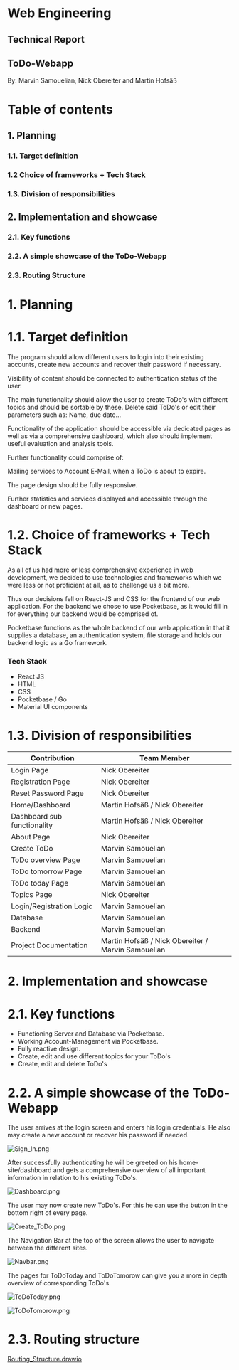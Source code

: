 # Web Engineering

## Technical Report

## ToDo-Webapp

By: Marvin Samouelian, Nick Obereiter and Martin Hofsäß

# Table of contents

## 1. Planning
### 1.1. Target definition
### 1.2 Choice of frameworks + Tech Stack
### 1.3. Division of responsibilities

## 2. Implementation and showcase
### 2.1. Key functions
### 2.2. A simple showcase of the ToDo-Webapp
### 2.3. Routing Structure

# 1. Planning

# 1.1. Target definition

The program should allow different users to login into their existing accounts, create new accounts and recover their password if necessary.

Visibility of content should be connected to authentication status of the user.

The main functionality should allow the user to create ToDo's with different topics and should be sortable by these. Delete said ToDo's or edit their parameters such as: Name, due date…

Functionality of the application should be accessible via dedicated pages as well as via a comprehensive dashboard, which also should implement useful evaluation and analysis tools.

Further functionality could comprise of:

Mailing services to Account E-Mail, when a ToDo is about to expire.

The page design should be fully responsive.

Further statistics and services displayed and accessible through the dashboard or new pages.

# 1.2. Choice of frameworks + Tech Stack

As all of us had more or less comprehensive experience in web development, we decided to use technologies and frameworks which we were less or not proficient at all, as to challenge us a bit more.

Thus our decisions fell on React-JS and CSS for the frontend of our web application. For the backend we chose to use Pocketbase, as it would fill in for everything our backend would be comprised of.

Pocketbase functions as the whole backend of our web application in that it supplies a database, an authentication system, file storage and holds our backend logic as a Go framework.

### Tech Stack
- React JS
- HTML
- CSS
- Pocketbase / Go
- Material UI components

# 1.3. Division of responsibilities

| Contribution | Team Member |
| --- | --- |
| Login Page | Nick Obereiter |
| Registration Page | Nick Obereiter |
| Reset Password Page | Nick Obereiter |
| Home/Dashboard | Martin Hofsäß / Nick Obereiter |
| Dashboard sub functionality | Martin Hofsäß / Nick Obereiter |
| About Page | Nick Obereiter |
| Create ToDo | Marvin Samouelian |
| ToDo overview Page | Marvin Samouelian |
| ToDo tomorrow Page | Marvin Samouelian |
| ToDo today Page | Marvin Samouelian |
| Topics Page | Nick Obereiter |
| Login/Registration Logic | Marvin Samouelian |
| Database | Marvin Samouelian |
| Backend | Marvin Samouelian |
| Project Documentation | Martin Hofsäß / Nick Obereiter / Marvin Samouelian |

# 2. Implementation and showcase

# 2.1. Key functions

- Functioning Server and Database via Pocketbase.
- Working Account-Management via Pocketbase.
- Fully reactive design.
- Create, edit and use different topics for your ToDo's
- Create, edit and delete ToDo's

# 2.2. A simple showcase of the ToDo-Webapp

The user arrives at the login screen and enters his login credentials. He also may create a new account or recover his password if needed.

![Sign_In.png](Sign_In.png)

After successfully authenticating he will be greeted on his home-site/dashboard and gets a comprehensive overview of all important information in relation to his existing ToDo's.

![Dashboard.png](Dashboard.png)

The user may now create new ToDo's. For this he can use the button in the bottom right of every page.

![Create_ToDo.png](Create_ToDo.png)

The Navigation Bar at the top of the screen allows the user to navigate between the different sites.

![Navbar.png](Navbar.png)

The pages for ToDoToday and ToDoTomorow can give you a more in depth overview of corresponding ToDo's.

![ToDoToday.png](ToDoToday.png)

![ToDoTomorow.png](ToDoTomorow.png)

# 2.3. Routing structure

[Routing_Structure.drawio](Routing_Structure.drawio)